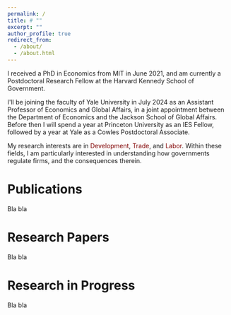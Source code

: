 ```yaml
---
permalink: /
title: # ""
excerpt: ""
author_profile: true
redirect_from: 
  - /about/
  - /about.html
---
```


I received a PhD in Economics from MIT in June 2021, and am currently a Postdoctoral Research Fellow at the Harvard Kennedy School of Government.

I'll be joining the faculty of Yale University in July 2024 as an Assistant Professor of Economics and Global Affairs, in a joint appointment between the Department of Economics and the Jackson School of Global Affairs. Before then I will spend a year at Princeton University as an IES Fellow, followed by a year at Yale as a Cowles Postdoctoral Associate. 

My research interests are in <span style="color:maroon">Development</span>, <span style="color:maroon">Trade</span>, and <span style="color:maroon">Labor</span>. Within these fields, I am particularly interested in understanding how governments regulate firms, and the consequences therein.

Publications
======
Bla bla

Research Papers
======
Bla bla

Research in Progress
======
Bla bla
